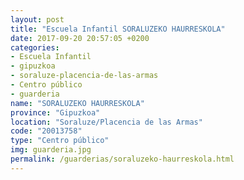 ```yaml
---
layout: post
title: "Escuela Infantil SORALUZEKO HAURRESKOLA"
date: 2017-09-20 20:57:05 +0200
categories:
- Escuela Infantil
- gipuzkoa
- soraluze-placencia-de-las-armas
- Centro público
- guarderia
name: "SORALUZEKO HAURRESKOLA"
province: "Gipuzkoa"
location: "Soraluze/Placencia de las Armas"
code: "20013758"
type: "Centro público"
img: guarderia.jpg
permalink: /guarderias/soraluzeko-haurreskola.html
---
```

